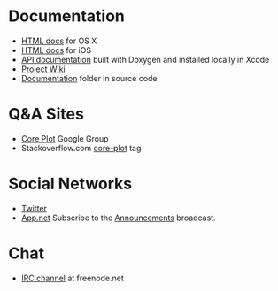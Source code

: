# Documentation #

  * [HTML docs](http://core-plot.googlecode.com/hg/documentation/html/MacOS/index.html) for OS X
  * [HTML docs](http://core-plot.googlecode.com/hg/documentation/html/iOS/index.html) for iOS
  * [API documentation](http://code.google.com/p/core-plot/wiki/DocumentationPolicy) built with Doxygen and installed  locally in Xcode
  * [Project Wiki](http://code.google.com/p/core-plot/w/list)
  * [Documentation](http://code.google.com/p/core-plot/source/browse/#hg/documentation) folder in source code


# Q&A Sites #

  * [Core Plot](http://groups.google.com/group/coreplot-discuss) Google Group
  * Stackoverflow.com [core-plot](http://stackoverflow.com/questions/tagged/core-plot) tag


# Social Networks #

  * [Twitter](https://twitter.com/CorePlot)
  * [App.net](https://alpha.app.net/coreplot) Subscribe to the [Announcements](https://app.net/c/2rw2) broadcast.


# Chat #

  * [IRC channel](http://webchat.freenode.net/?channels=%23%23core-plot) at freenode.net
